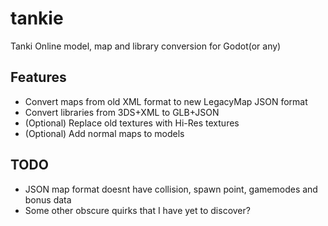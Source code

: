 # tankie
Tanki Online model, map and library conversion for Godot(or any)

## Features
* Convert maps from old XML format to new LegacyMap JSON format
* Convert libraries from 3DS+XML to GLB+JSON
* (Optional) Replace old textures with Hi-Res textures
* (Optional) Add normal maps to models

## TODO
* JSON map format doesnt have collision, spawn point, gamemodes and bonus data
* Some other obscure quirks that I have yet to discover?
